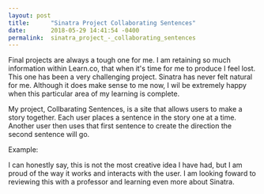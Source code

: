 ```yaml
---
layout: post
title:      "Sinatra Project Collaborating Sentences"
date:       2018-05-29 14:41:54 -0400
permalink:  sinatra_project_-_collaborating_sentences
---
```


Final projects are always a tough one for me. I am retaining so much information within Learn.co, that when it's time for me to produce I feel lost. This one has been a very challenging project. Sinatra has never felt natural for me. Although it does make sense to me now, I wil be extremely happy when this particular area of my learning is complete. 

My project, Collbarating Sentences, is a site that allows users to make a story together. Each user places a sentence in the story one at a time. Another user then uses that first sentence to create the direction the second sentence will go. 


Example: 
<blockquote class="imgur-embed-pub" lang="en" data-id="a/x11KlP8"><a href="//imgur.com/x11KlP8"></a></blockquote><script async src="//s.imgur.com/min/embed.js" charset="utf-8"></script> 


I can honestly say, this is not the most creative idea I have had, but I am proud of the way it works and interacts with the user. I am looking foward to reviewing this with a professor and learning even more about Sinatra. 



